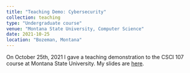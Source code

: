 ```yaml
---
title: "Teaching Demo: Cybersecurity"
collection: teaching
type: "Undergraduate course"
venue: "Montana State University, Computer Science"
date: 2021-10-25
location: "Bozeman, Montana"
---
```


On October 25th, 2021 I gave a teaching demonstration to the CSCI 107 course at
Montana State University. My slides are [here](http://lgw2.github.io/files/security_teaching_demo.pdf).

